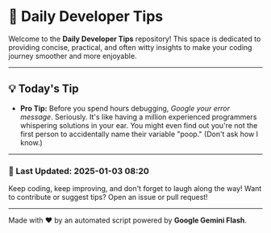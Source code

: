 
# 🌟 Daily Developer Tips

Welcome to the **Daily Developer Tips** repository! This space is dedicated to providing concise, practical, and often witty insights to make your coding journey smoother and more enjoyable.

---

## 💡 Today's Tip

- **Pro Tip:**  Before you spend hours debugging,  *Google your error message*.  Seriously.  It's like having a million experienced programmers whispering solutions in your ear.  You might even find out you're not the first person to accidentally name their variable "poop." (Don't ask how I know.)

---

### 📅 Last Updated: 2025-01-03 08:20

Keep coding, keep improving, and don't forget to laugh along the way! Want to contribute or suggest tips? Open an issue or pull request!

---

Made with ❤️ by an automated script powered by **Google Gemini Flash**.
